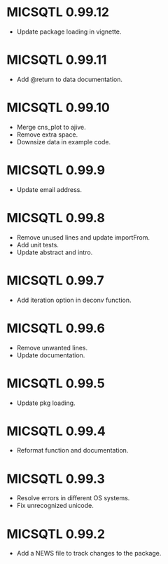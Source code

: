 # MICSQTL 0.99.12
- Update package loading in vignette.

# MICSQTL 0.99.11
- Add @return to data documentation.

# MICSQTL 0.99.10
- Merge cns_plot to ajive.
- Remove extra space.
- Downsize data in example code.

# MICSQTL 0.99.9
- Update email address.

# MICSQTL 0.99.8
- Remove unused lines and update importFrom.
- Add unit tests.
- Update abstract and intro.

# MICSQTL 0.99.7
- Add iteration option in deconv function.

# MICSQTL 0.99.6
- Remove unwanted lines.
- Update documentation.

# MICSQTL 0.99.5
- Update pkg loading.

# MICSQTL 0.99.4
- Reformat function and documentation.

# MICSQTL 0.99.3
- Resolve errors in different OS systems.
- Fix unrecognized unicode.

# MICSQTL 0.99.2
- Add a NEWS file to track changes to the package.


